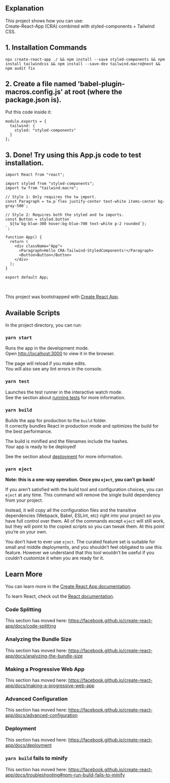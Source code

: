 ## Explanation

This project shows how you can use: <br />
Create-React-App (CRA) combined with styled-components + Tailwind CSS.

## 1. Installation Commands

```
npx create-react-app ./ && npm install --save styled-components && npm install tailwindcss && npm install --save-dev tailwind.macro@next && npm audit fix
```

## 2. Create a file named 'babel-plugin-macros.config.js' at root (where the package.json is).

Put this code inside it: <br />

```
module.exports = {
  tailwind: {
    styled: "styled-components"
  }
};
```

## 3. Done! Try using this App.js code to test installation.

```
import React from "react";

import styled from "styled-components";
import tw from "tailwind.macro";

// Style 1: Only requires the tw import.
const Paragraph = tw.p`flex justify-center text-white items-center bg-gray-500`;

// Style 2: Requires both the styled and tw imports.
const Button = styled.button`
  ${tw`bg-blue-300 hover:bg-blue-700 text-white p-2 rounded`};
`;

function App() {
  return (
    <div className="App">
      <Paragraph>Hello CRA-Tailwind-StyledComponents!</Paragraph>
      <Button>Button</Button>
    </div>
  );
}

export default App;
```

<br />

This project was bootstrapped with [Create React App](https://github.com/facebook/create-react-app).

## Available Scripts

In the project directory, you can run:

### `yarn start`

Runs the app in the development mode.<br />
Open [http://localhost:3000](http://localhost:3000) to view it in the browser.

The page will reload if you make edits.<br />
You will also see any lint errors in the console.

### `yarn test`

Launches the test runner in the interactive watch mode.<br />
See the section about [running tests](https://facebook.github.io/create-react-app/docs/running-tests) for more information.

### `yarn build`

Builds the app for production to the `build` folder.<br />
It correctly bundles React in production mode and optimizes the build for the best performance.

The build is minified and the filenames include the hashes.<br />
Your app is ready to be deployed!

See the section about [deployment](https://facebook.github.io/create-react-app/docs/deployment) for more information.

### `yarn eject`

**Note: this is a one-way operation. Once you `eject`, you can’t go back!**

If you aren’t satisfied with the build tool and configuration choices, you can `eject` at any time. This command will remove the single build dependency from your project.

Instead, it will copy all the configuration files and the transitive dependencies (Webpack, Babel, ESLint, etc) right into your project so you have full control over them. All of the commands except `eject` will still work, but they will point to the copied scripts so you can tweak them. At this point you’re on your own.

You don’t have to ever use `eject`. The curated feature set is suitable for small and middle deployments, and you shouldn’t feel obligated to use this feature. However we understand that this tool wouldn’t be useful if you couldn’t customize it when you are ready for it.

## Learn More

You can learn more in the [Create React App documentation](https://facebook.github.io/create-react-app/docs/getting-started).

To learn React, check out the [React documentation](https://reactjs.org/).

### Code Splitting

This section has moved here: https://facebook.github.io/create-react-app/docs/code-splitting

### Analyzing the Bundle Size

This section has moved here: https://facebook.github.io/create-react-app/docs/analyzing-the-bundle-size

### Making a Progressive Web App

This section has moved here: https://facebook.github.io/create-react-app/docs/making-a-progressive-web-app

### Advanced Configuration

This section has moved here: https://facebook.github.io/create-react-app/docs/advanced-configuration

### Deployment

This section has moved here: https://facebook.github.io/create-react-app/docs/deployment

### `yarn build` fails to minify

This section has moved here: https://facebook.github.io/create-react-app/docs/troubleshooting#npm-run-build-fails-to-minify

